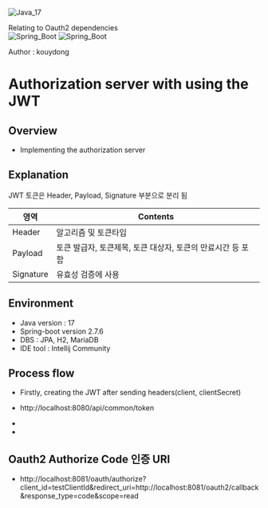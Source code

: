 ![Java_17](https://img.shields.io/badge/java-v17-red?logo=java)

Relating to Oauth2 dependencies <br>
![Spring_Boot](https://img.shields.io/badge/Spring_Boot-v2.7.6-green.svg?logo=spring)
![Spring_Boot](https://img.shields.io/badge/jsonwebtoken-v0.11.5-green.svg?logo=spring)

Author : kouydong

# Authorization server with using the JWT

## Overview
- Implementing the authorization server

## Explanation
JWT 토큰은 Header, Payload, Signature 부분으로 분리 됨

| 영역        | Contents                            |
|-----------|-------------------------------------|
| Header    | 알고리즘 및 토큰타입                         |
| Payload   | 토큰 발급자, 토큰제목, 토큰 대상자, 토큰의 만료시간 등 포함 |
| Signature | 유효성 검증에 사용                          |

## Environment
- Java version : 17
- Spring-boot version 2.7.6
- DBS : JPA, H2, MariaDB
- IDE tool : Intellij Community

## Process flow
- Firstly, creating the JWT after sending headers(client, clientSecret)
- http://localhost:8080/api/common/token

- 
- 

## Oauth2 Authorize Code 인증 URI
- http://localhost:8081/oauth/authorize?client_id=testClientId&redirect_uri=http://localhost:8081/oauth2/callback&response_type=code&scope=read